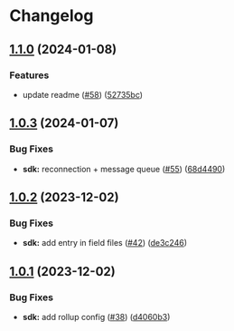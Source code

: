 # Changelog

## [1.1.0](https://github.com/FullStack-DevTool/FSDT/compare/sdk-v1.0.3...sdk-v1.1.0) (2024-01-08)


### Features

* update readme ([#58](https://github.com/FullStack-DevTool/FSDT/issues/58)) ([52735bc](https://github.com/FullStack-DevTool/FSDT/commit/52735bcd4bdcd2c65ce4a54fa28a9b1d2c4b9b20))

## [1.0.3](https://github.com/FullStack-DevTool/FSDT/compare/sdk-v1.0.2...sdk-v1.0.3) (2024-01-07)


### Bug Fixes

* **sdk:** reconnection + message queue ([#55](https://github.com/FullStack-DevTool/FSDT/issues/55)) ([68d4490](https://github.com/FullStack-DevTool/FSDT/commit/68d449081651893d376fb7799abb03e54b982016))

## [1.0.2](https://github.com/FullStack-DevTool/FSDT/compare/sdk-v1.0.1...sdk-v1.0.2) (2023-12-02)


### Bug Fixes

* **sdk:** add entry in field files ([#42](https://github.com/FullStack-DevTool/FSDT/issues/42)) ([de3c246](https://github.com/FullStack-DevTool/FSDT/commit/de3c246619b188b2c657b6be9affe02e1d99645b))

## [1.0.1](https://github.com/FullStack-DevTool/FSDT/compare/sdk-v1.0.0...sdk-v1.0.1) (2023-12-02)


### Bug Fixes

* **sdk:** add rollup config ([#38](https://github.com/FullStack-DevTool/FSDT/issues/38)) ([d4060b3](https://github.com/FullStack-DevTool/FSDT/commit/d4060b3d534974312aea38b4ce01e710a5259860))
